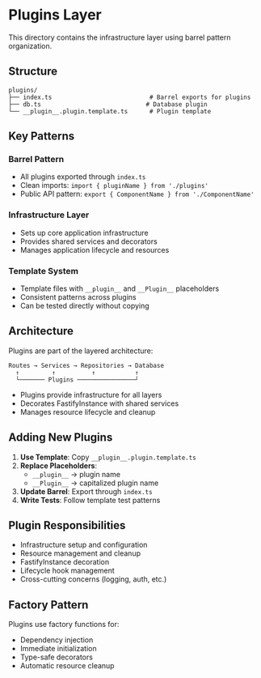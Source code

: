 # Plugins Layer

This directory contains the infrastructure layer using barrel pattern organization.

## Structure

```
plugins/
├── index.ts                           # Barrel exports for plugins
├── db.ts                             # Database plugin
└── __plugin__.plugin.template.ts      # Plugin template
```

## Key Patterns

### Barrel Pattern

- All plugins exported through `index.ts`
- Clean imports: `import { pluginName } from './plugins'`
- Public API pattern: `export { ComponentName } from './ComponentName'`

### Infrastructure Layer

- Sets up core application infrastructure
- Provides shared services and decorators
- Manages application lifecycle and resources

### Template System

- Template files with `__plugin__` and `__Plugin__` placeholders
- Consistent patterns across plugins
- Can be tested directly without copying

## Architecture

Plugins are part of the layered architecture:

```
Routes → Services → Repositories → Database
  ↑         ↑          ↑           ↑
  └─────── Plugins ────────────────┘
```

- Plugins provide infrastructure for all layers
- Decorates FastifyInstance with shared services
- Manages resource lifecycle and cleanup

## Adding New Plugins

1. **Use Template**: Copy `__plugin__.plugin.template.ts`
2. **Replace Placeholders**:
   - `__plugin__` → plugin name
   - `__Plugin__` → capitalized plugin name
3. **Update Barrel**: Export through `index.ts`
4. **Write Tests**: Follow template test patterns

## Plugin Responsibilities

- Infrastructure setup and configuration
- Resource management and cleanup
- FastifyInstance decoration
- Lifecycle hook management
- Cross-cutting concerns (logging, auth, etc.)

## Factory Pattern

Plugins use factory functions for:

- Dependency injection
- Immediate initialization
- Type-safe decorators
- Automatic resource cleanup
